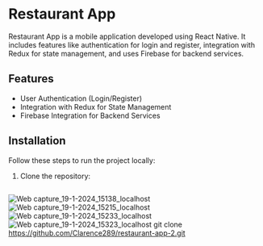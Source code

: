 # Restaurant App

Restaurant App is a mobile application developed using React Native. It includes features like authentication for login and register, integration with Redux for state management, and uses Firebase for backend services.

## Features

- User Authentication (Login/Register)
- Integration with Redux for State Management
- Firebase Integration for Backend Services

## Installation

Follow these steps to run the project locally:

1. Clone the repository:
   ```bash
![Web capture_19-1-2024_15138_localhost](https://github.com/Clarence289/Restaurant-app-2/assets/81553212/70584b14-de3f-411a-bcb4-011510efacb8)
![Web capture_19-1-2024_15215_localhost](https://github.com/Clarence289/Restaurant-app-2/assets/81553212/b9c1b0b4-2e71-4fda-8365-8c7e17061acd)
![Web capture_19-1-2024_15233_localhost](https://github.com/Clarence289/Restaurant-app-2/assets/81553212/84f27cac-4df0-496a-a7fa-fd180ef6c700)
![Web capture_19-1-2024_15323_localhost](https://github.com/Clarence289/Restaurant-app-2/assets/81553212/7b52dc0a-ec0b-41cf-bfeb-bfe3ebbc1155)
  git clone https://github.com/Clarence289/restaurant-app-2.git 
